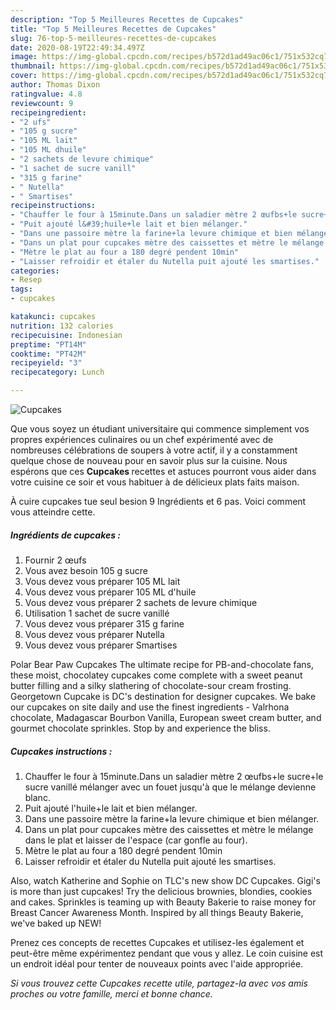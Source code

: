 ```yaml
---
description: "Top 5 Meilleures Recettes de Cupcakes"
title: "Top 5 Meilleures Recettes de Cupcakes"
slug: 76-top-5-meilleures-recettes-de-cupcakes
date: 2020-08-19T22:49:34.497Z
image: https://img-global.cpcdn.com/recipes/b572d1ad49ac06c1/751x532cq70/cupcakes-photo-principale-de-la-recette.jpg
thumbnail: https://img-global.cpcdn.com/recipes/b572d1ad49ac06c1/751x532cq70/cupcakes-photo-principale-de-la-recette.jpg
cover: https://img-global.cpcdn.com/recipes/b572d1ad49ac06c1/751x532cq70/cupcakes-photo-principale-de-la-recette.jpg
author: Thomas Dixon
ratingvalue: 4.8
reviewcount: 9
recipeingredient:
- "2 ufs"
- "105 g sucre"
- "105 ML lait"
- "105 ML dhuile"
- "2 sachets de levure chimique"
- "1 sachet de sucre vanill"
- "315 g farine"
- " Nutella"
- " Smartises"
recipeinstructions:
- "Chauffer le four à 15minute.Dans un saladier mètre 2 œufbs+le sucre+le sucre vanillé mélanger avec un fouet jusqu&#39;à que le mélange devienne blanc."
- "Puit ajouté l&#39;huile+le lait et bien mélanger."
- "Dans une passoire mètre la farine+la levure chimique et bien mélanger."
- "Dans un plat pour cupcakes mètre des caissettes et mètre le mélange dans le plat et laisser de l&#39;espace (car gonfle au four)."
- "Mètre le plat au four a 180 degré pendent 10min"
- "Laisser refroidir et étaler du Nutella puit ajouté les smartises."
categories:
- Resep
tags:
- cupcakes

katakunci: cupcakes 
nutrition: 132 calories
recipecuisine: Indonesian
preptime: "PT14M"
cooktime: "PT42M"
recipeyield: "3"
recipecategory: Lunch

---
```



![Cupcakes](https://img-global.cpcdn.com/recipes/b572d1ad49ac06c1/751x532cq70/cupcakes-photo-principale-de-la-recette.jpg)

Que vous soyez un étudiant universitaire qui commence simplement vos propres expériences culinaires ou un chef expérimenté avec de nombreuses célébrations de soupers à votre actif, il y a constamment quelque chose de nouveau pour en savoir plus sur la cuisine. Nous espérons que ces <strong> Cupcakes </strong> recettes et astuces pourront vous aider dans votre cuisine ce soir et vous habituer à de délicieux plats faits maison.

<!--inarticleads1-->

À cuire cupcakes tue seul besion 9 Ingrédients et 6 pas. Voici comment vous atteindre cette.

##### Ingrédients de cupcakes :

1. Fournir 2 œufs
1. Vous avez besoin 105 g sucre
1. Vous devez vous préparer 105 ML lait
1. Vous devez vous préparer 105 ML d&#39;huile
1. Vous devez vous préparer 2 sachets de levure chimique
1. Utilisation 1 sachet de sucre vanillé
1. Vous devez vous préparer 315 g farine
1. Vous devez vous préparer  Nutella
1. Vous devez vous préparer  Smartises


Polar Bear Paw Cupcakes The ultimate recipe for PB-and-chocolate fans, these moist, chocolatey cupcakes come complete with a sweet peanut butter filling and a silky slathering of chocolate-sour cream frosting. Georgetown Cupcake is DC&#39;s destination for designer cupcakes. We bake our cupcakes on site daily and use the finest ingredients - Valrhona chocolate, Madagascar Bourbon Vanilla, European sweet cream butter, and gourmet chocolate sprinkles. Stop by and experience the bliss. 

<!--inarticleads2-->

##### Cupcakes instructions :

1. Chauffer le four à 15minute.Dans un saladier mètre 2 œufbs+le sucre+le sucre vanillé mélanger avec un fouet jusqu&#39;à que le mélange devienne blanc.
1. Puit ajouté l&#39;huile+le lait et bien mélanger.
1. Dans une passoire mètre la farine+la levure chimique et bien mélanger.
1. Dans un plat pour cupcakes mètre des caissettes et mètre le mélange dans le plat et laisser de l&#39;espace (car gonfle au four).
1. Mètre le plat au four a 180 degré pendent 10min
1. Laisser refroidir et étaler du Nutella puit ajouté les smartises.


Also, watch Katherine and Sophie on TLC&#39;s new show DC Cupcakes. Gigi&#39;s is more than just cupcakes! Try the delicious brownies, blondies, cookies and cakes. Sprinkles is teaming up with Beauty Bakerie to raise money for Breast Cancer Awareness Month. Inspired by all things Beauty Bakerie, we&#39;ve baked up NEW! 

<!--inarticleads1-->

<p>
Prenez ces concepts de recettes Cupcakes et utilisez-les également et peut-être même expérimentez pendant que vous y allez. Le coin cuisine est un endroit idéal pour tenter de nouveaux points avec l'aide appropriée.
</p>

<p>
<i>Si vous trouvez cette Cupcakes recette utile, partagez-la avec vos amis proches ou votre famille, merci et bonne chance.</i>
</p>

